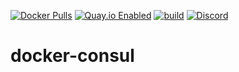 [![Docker Pulls](https://badgen.net/docker/pulls/noenv/consul)](https://hub.docker.com/r/noenv/consul)
[![Quay.io Enabled](https://badgen.net/badge/quay%20pulls/enabled/green)](https://quay.io/repository/noenv/consul)
[![build](https://github.com/NoEnv/docker-consul/actions/workflows/build.yml/badge.svg)](https://github.com/NoEnv/docker-consul/actions/workflows/build.yml)
[![Discord](https://badgen.net/discord/online-members/mZAjkQfYSj)](https://discord.gg/mZAjkQfYSj)

# docker-consul
